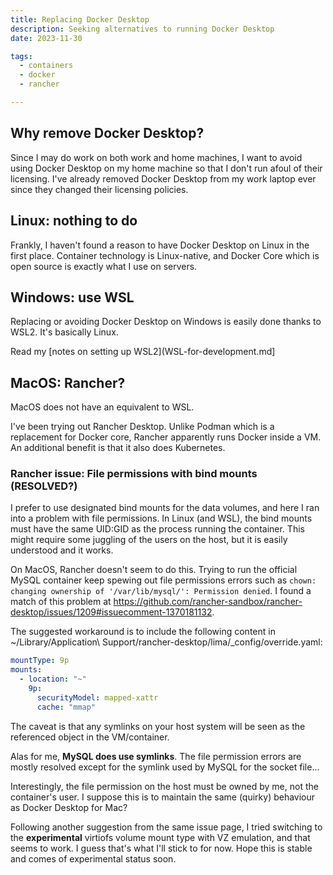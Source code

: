 ```yaml
---
title: Replacing Docker Desktop
description: Seeking alternatives to running Docker Desktop
date: 2023-11-30

tags:
  - containers
  - docker
  - rancher

---
```


## Why remove Docker Desktop?

Since I may do work on both work and home machines, I want to avoid using Docker Desktop on my home machine so that I don't run afoul of their licensing. I've already removed Docker Desktop from my work laptop ever since they changed their licensing policies.

## Linux: nothing to do

Frankly, I haven't found a reason to have Docker Desktop on Linux in the first place. Container technology is Linux-native, and Docker Core which is open source is exactly what I use on servers.

## Windows: use WSL

Replacing or avoiding Docker Desktop on Windows is easily done thanks to WSL2. It's basically Linux.

Read my [notes on setting up WSL2](WSL-for-development.md]

## MacOS: Rancher?

MacOS does not have an equivalent to WSL.

I've been trying out Rancher Desktop. Unlike Podman which is a replacement for Docker core, Rancher apparently runs Docker inside a VM. An additional benefit is that it also does Kubernetes.

### Rancher issue: File permissions with bind mounts (RESOLVED?)

I prefer to use designated bind mounts for the data volumes, and here I ran into a problem with file permissions. In Linux (and WSL), the bind mounts must have the same UID:GID as the process running the container. This might require some juggling of the users on the host, but it is easily understood and it works.

On MacOS, Rancher doesn't seem to do this. Trying to run the official MySQL container keep spewing out file permissions errors such as `chown: changing ownership of '/var/lib/mysql/': Permission denied`. I found a match of this problem at https://github.com/rancher-sandbox/rancher-desktop/issues/1209#issuecomment-1370181132.

The suggested workaround is to include the following content in ~/Library/Application\ Support/rancher-desktop/lima/_config/override.yaml:

```yaml
mountType: 9p
mounts:
  - location: "~"
    9p:
      securityModel: mapped-xattr
      cache: "mmap"
```

The caveat is that any symlinks on your host system will be seen as the referenced object in the VM/container.

Alas for me, **MySQL does use symlinks**. The file permission errors are mostly resolved except for the symlink used by MySQL for the socket file...

Interestingly, the file permission on the host must be owned by me, not the container's user. I suppose this is to maintain the same (quirky) behaviour as Docker Desktop for Mac?

Following another suggestion from the same issue page, I tried switching to the **experimental** virtiofs volume mount type with VZ emulation, and that seems to work. I guess that's what I'll stick to for now. Hope this is stable and comes of experimental status soon.



